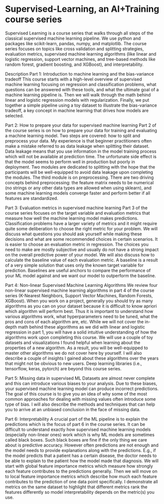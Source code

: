 # Supervised-Learning, an AI+Training course series

Supervised Learning is a course series that walks through all steps of the classical supervised machine learning pipeline. We use python and packages like scikit-learn, pandas, numpy, and matplotlib. The course series focuses on topics like cross validation and splitting strategies, evaluation metrics, supervised machine learning algorithms (like linear and logistic regression, support vector machines, and tree-based methods like random forest, gradient boosting, and XGBoost), and interpretability. 

Description
Part 1: Introduction to machine learning and the bias-variance tradeoff
This course starts with a high-level overview of supervised machine learning focusing on regression and classification problems, what questions can be answered with these tools, and what the ultimate goal of a machine learning pipeline is. Then we will walk through the math behind linear and logistic regression models with regularization. Finally, we put together a simple pipeline using a toy dataset to illustrate the bias-variance tradeoff, a key concept in machine learning that drives how models are selected.

Part 2: How to prepare your data for supervised machine learning
Part 2 of the course series is on how to prepare your data for training and evaluating a machine learning model. Two steps are covered: how to split and preprocess your data. My experience is that beginner practitioners often make a mistake referred to as data leakage when splitting their dataset. Data leakage means that you use information in the model training process which will not be available at prediction time. The unfortunate side effect is that the model seems to perform well in production but poorly in deployment. Two modules are dedicated to splitting with the hope that the participants will be well-equipped to avoid data leakage upon completing the modules. The third module is on preprocessing. There are two driving concepts behind preprocessing: the feature matrix needs to be numerical (no strings or any other data types are allowed when using sklearn), and some machine learning models converge faster and perform better if all features are standardized.

Part 3: Evaluation metrics in supervised machine learning
Part 3 of the course series focuses on the target variable and evaluation metrics that measure how well the machine learning model makes predictions. Classification problems have a larger variety of metrics and it might require quite some deliberation to choose the right metric for your problem. We will discuss what questions you should ask yourself while making these decisions and what are some recommended choices in certain scenarios. It is easier to choose an evaluation metric in regression. The choices you need to make are mostly subjective and usually do not have a strong impact on the overall predictive power of your model. We will also discuss how to calculate the baseline value of each evaluation metric. A baseline is a result of a very simple solution that uses only the known target variable for prediction. Baselines are useful anchors to compare the performance of your ML model against and we want our model to outperform the baseline.

Part 4: Non-linear Supervised Machine Learning Algorithms
We review four non-linear supervised machine learning algorithms in part 4 of the course series (K-Nearest Neighbors, Support Vector Machines, Random Forests, XGBoost). When you work on a project, generally you should try as many algorithms as you can on your dataset because it is difficult to know apriori which algorithm will perform best. Thus it is important to understand how various algorithms work, what hyperparameters need to be tuned, what the pros and cons of each algorithm are, etc. While we will not cover the in-depth math behind these algorithms as we did with linear and logistic regression in part 1, you will have a solid intuitive understanding of how the algorithms work upon completing this course. We will use a couple of toy datasets and visualizations I found helpful when learning about the properties of a new algorithm. As a result, you will be well-equipped to master other algorithms we do not cover here by yourself. I will also describe a couple of insights I gained about these algorithms over the years that might not be obvious to new users. Deep learning libraries (i.e., tensorflow, keras, pytorch) are beyond this course series.

Part 5: Missing data in supervised ML
Datasets are almost never complete and this can introduce various biases to your analysis. Due to these biases, your supervised machine learning model can produce incorrect predictions. The goal of this course is to give you an idea of why some of the most common approaches for dealing with missing values often introduce some type of bias. I will also describe the methods and techniques that can help you to arrive at an unbiased conclusion in the face of missing data.

Part 6: Interpretability
A crucial part of the ML pipeline is to explain the predictions which is the focus of part 6 in the course series. It can be difficult to understand exactly how supervised machine learning models (especially non-linear ones) work which is why ML models are sometimes called black boxes. Such black boxes are fine if the only thing we care about is predictive accuracy. However often predictions are not enough and the model needs to provide explanations along with the predictions. E.g., if the model predicts that a patient has a certain disease, the doctor needs to be able to explain to the patient how the model made that diagnosis. We will start with global feature importance metrics which measure how strongly each feature contributes to the predictions generally. Then we will move on to local feature importance metrics which describe how much each feature contributes to the prediction of one data point specifically. I demonstrate all metrics on the same dataset to highlight that different metrics rank the features differently so model interpretability depends on the metric(s) you use.

